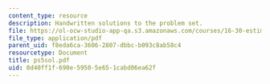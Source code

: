 ```yaml
---
content_type: resource
description: Handwritten solutions to the problem set.
file: https://ol-ocw-studio-app-qa.s3.amazonaws.com/courses/16-30-estimation-and-control-of-aerospace-systems-spring-2004/0d40ff1f690e59505e651cabd06ea62f_ps5sol.pdf
file_type: application/pdf
parent_uid: f8eda6ca-3606-2807-dbbc-b093c8ab58c4
resourcetype: Document
title: ps5sol.pdf
uid: 0d40ff1f-690e-5950-5e65-1cabd06ea62f
---
```

